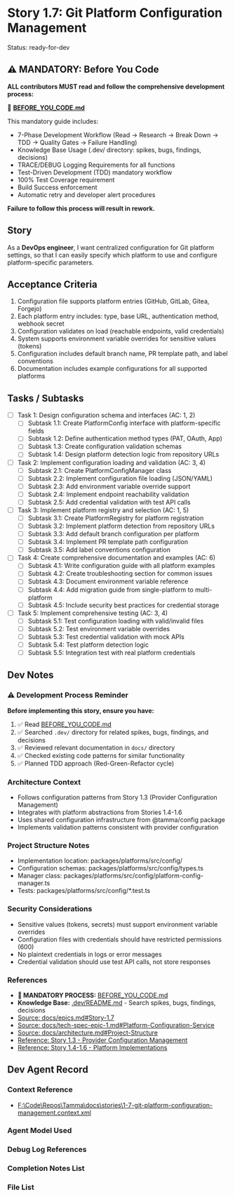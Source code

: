 # Story 1.7: Git Platform Configuration Management

Status: ready-for-dev

## ⚠️ MANDATORY: Before You Code

**ALL contributors MUST read and follow the comprehensive development process:**

📖 **[BEFORE_YOU_CODE.md](../../BEFORE_YOU_CODE.md)**

This mandatory guide includes:
- 7-Phase Development Workflow (Read → Research → Break Down → TDD → Quality Gates → Failure Handling)
- Knowledge Base Usage (.dev/ directory: spikes, bugs, findings, decisions)
- TRACE/DEBUG Logging Requirements for all functions
- Test-Driven Development (TDD) mandatory workflow
- 100% Test Coverage requirement
- Build Success enforcement
- Automatic retry and developer alert procedures

**Failure to follow this process will result in rework.**

## Story

As a **DevOps engineer**,
I want centralized configuration for Git platform settings,
so that I can easily specify which platform to use and configure platform-specific parameters.

## Acceptance Criteria

1. Configuration file supports platform entries (GitHub, GitLab, Gitea, Forgejo)
2. Each platform entry includes: type, base URL, authentication method, webhook secret
3. Configuration validates on load (reachable endpoints, valid credentials)
4. System supports environment variable overrides for sensitive values (tokens)
5. Configuration includes default branch name, PR template path, and label conventions
6. Documentation includes example configurations for all supported platforms

## Tasks / Subtasks

- [ ] Task 1: Design configuration schema and interfaces (AC: 1, 2)
  - [ ] Subtask 1.1: Create PlatformConfig interface with platform-specific fields
  - [ ] Subtask 1.2: Define authentication method types (PAT, OAuth, App)
  - [ ] Subtask 1.3: Create configuration validation schemas
  - [ ] Subtask 1.4: Design platform detection logic from repository URLs

- [ ] Task 2: Implement configuration loading and validation (AC: 3, 4)
  - [ ] Subtask 2.1: Create PlatformConfigManager class
  - [ ] Subtask 2.2: Implement configuration file loading (JSON/YAML)
  - [ ] Subtask 2.3: Add environment variable override support
  - [ ] Subtask 2.4: Implement endpoint reachability validation
  - [ ] Subtask 2.5: Add credential validation with test API calls

- [ ] Task 3: Implement platform registry and selection (AC: 1, 5)
  - [ ] Subtask 3.1: Create PlatformRegistry for platform registration
  - [ ] Subtask 3.2: Implement platform detection from repository URLs
  - [ ] Subtask 3.3: Add default branch configuration per platform
  - [ ] Subtask 3.4: Implement PR template path configuration
  - [ ] Subtask 3.5: Add label conventions configuration

- [ ] Task 4: Create comprehensive documentation and examples (AC: 6)
  - [ ] Subtask 4.1: Write configuration guide with all platform examples
  - [ ] Subtask 4.2: Create troubleshooting section for common issues
  - [ ] Subtask 4.3: Document environment variable reference
  - [ ] Subtask 4.4: Add migration guide from single-platform to multi-platform
  - [ ] Subtask 4.5: Include security best practices for credential storage

- [ ] Task 5: Implement comprehensive testing (AC: 3, 4)
  - [ ] Subtask 5.1: Test configuration loading with valid/invalid files
  - [ ] Subtask 5.2: Test environment variable overrides
  - [ ] Subtask 5.3: Test credential validation with mock APIs
  - [ ] Subtask 5.4: Test platform detection logic
  - [ ] Subtask 5.5: Integration test with real platform credentials

## Dev Notes

### ⚠️ Development Process Reminder

**Before implementing this story, ensure you have:**
1. ✅ Read [BEFORE_YOU_CODE.md](../../BEFORE_YOU_CODE.md)
2. ✅ Searched `.dev/` directory for related spikes, bugs, findings, and decisions
3. ✅ Reviewed relevant documentation in `docs/` directory
4. ✅ Checked existing code patterns for similar functionality
5. ✅ Planned TDD approach (Red-Green-Refactor cycle)


### Architecture Context
- Follows configuration patterns from Story 1.3 (Provider Configuration Management)
- Integrates with platform abstractions from Stories 1.4-1.6
- Uses shared configuration infrastructure from @tamma/config package
- Implements validation patterns consistent with provider configuration

### Project Structure Notes
- Implementation location: packages/platforms/src/config/
- Configuration schemas: packages/platforms/src/config/types.ts
- Manager class: packages/platforms/src/config/platform-config-manager.ts
- Tests: packages/platforms/src/config/*.test.ts

### Security Considerations
- Sensitive values (tokens, secrets) must support environment variable overrides
- Configuration files with credentials should have restricted permissions (600)
- No plaintext credentials in logs or error messages
- Credential validation should use test API calls, not store responses

### References

- **🔴 MANDATORY PROCESS:** [BEFORE_YOU_CODE.md](../../BEFORE_YOU_CODE.md)
- **Knowledge Base:** [.dev/README.md](../../.dev/README.md) - Search spikes, bugs, findings, decisions
- [Source: docs/epics.md#Story-1.7](../epics.md#story-17-git-platform-configuration-management)
- [Source: docs/tech-spec-epic-1.md#Platform-Configuration-Service](../tech-spec-epic-1.md#platform-configuration-service)
- [Source: docs/architecture.md#Project-Structure](../architecture.md#project-structure)
- [Reference: Story 1.3 - Provider Configuration Management](1-3-provider-configuration-management.md)
- [Reference: Story 1.4-1.6 - Platform Implementations](1-4-git-platform-interface-definition.md)

## Dev Agent Record

### Context Reference
- [F:\Code\Repos\Tamma\docs\stories\1-7-git-platform-configuration-management.context.xml](1-7-git-platform-configuration-management.context.xml)

### Agent Model Used
<!-- Model information will be added by development agent -->

### Debug Log References
<!-- Debug references will be added during development -->

### Completion Notes List
<!-- Completion notes will be added during development -->

### File List
<!-- File list will be added during development -->
